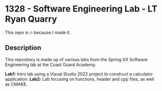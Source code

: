 # 1328 - Software Engineering Lab - LT Ryan Quarry
This repo is :fire: because I made it. 

## Description 

This repository is made up of various labs from the Spring XX Software Engineering lab at the Coast Guard Academy.

**Lab1:** Intro lab using a Visual Studio 2022 project to construct a calculator application. 
**Lab2:** Lab focusing on functions, header and cpp files, as well as CMAKE. 
